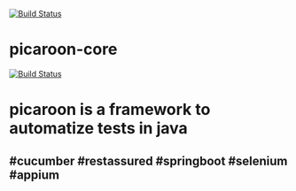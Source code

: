[![Build Status](https://travis-ci.com/mpontoc/picaroon-core.svg?branch=main)](https://travis-ci.com/mpontoc/picaroon-core)
# picaroon-core
[![Build Status](https://travis-ci.com/mpontoc/picaroon-core.svg?branch=main)](https://travis-ci.com/mpontoc/picaroon-core)
<h1> picaroon is a framework to automatize tests in java </h2>
<h2> #cucumber
#restassured
#springboot
#selenium
#appium </h2>



